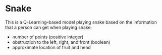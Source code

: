 # Snake
This is a Q-Learning-based model playing snake based on the information that a person can get when playing snake:
- number of points (positive integer)
- obstruction to the left, right, and front (boolean)
- approximate location of fruit and head
